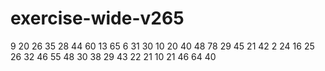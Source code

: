# exercise-wide-v265
9
20
26
35
28
44
60
13
65
6
31
30
10
20
40
48
78
29
45
21
42
2
24
16
25
26
32
46
55
48
30
38
29
43
22
21
10
21
46
64
40
